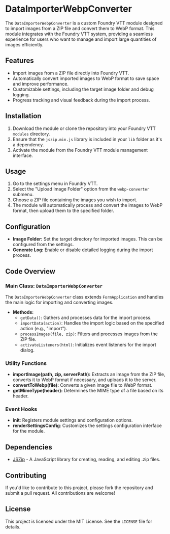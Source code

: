 # DataImporterWebpConverter

The `DataImporterWebpConverter` is a custom Foundry VTT module designed to import images from a ZIP file and convert them to WebP format. This module integrates with the Foundry VTT system, providing a seamless experience for users who want to manage and import large quantities of images efficiently.

## Features

- Import images from a ZIP file directly into Foundry VTT.
- Automatically convert imported images to WebP format to save space and improve performance.
- Customizable settings, including the target image folder and debug logging.
- Progress tracking and visual feedback during the import process.

## Installation

1. Download the module or clone the repository into your Foundry VTT `modules` directory.
2. Ensure that the `jszip.min.js` library is included in your `lib` folder as it's a dependency.
3. Activate the module from the Foundry VTT module management interface.

## Usage

1. Go to the settings menu in Foundry VTT.
2. Select the "Upload Image Folder" option from the `webp-converter` submenu.
3. Choose a ZIP file containing the images you wish to import.
4. The module will automatically process and convert the images to WebP format, then upload them to the specified folder.

## Configuration

- **Image Folder:** Set the target directory for imported images. This can be configured from the settings.
- **Generate Log:** Enable or disable detailed logging during the import process.

## Code Overview

### Main Class: `DataImporterWebpConverter`

The `DataImporterWebpConverter` class extends `FormApplication` and handles the main logic for importing and converting images. 

- **Methods:**
  - `getData()`: Gathers and processes data for the import process.
  - `importData(action)`: Handles the import logic based on the specified action (e.g., "import").
  - `processImages(file, zip)`: Filters and processes images from the ZIP file.
  - `activateListeners(html)`: Initializes event listeners for the import dialog.

### Utility Functions

- **importImage(path, zip, serverPath):** Extracts an image from the ZIP file, converts it to WebP format if necessary, and uploads it to the server.
- **convertToWebp(file):** Converts a given image file to WebP format.
- **getMimeType(header):** Determines the MIME type of a file based on its header.

### Event Hooks

- **init**: Registers module settings and configuration options.
- **renderSettingsConfig**: Customizes the settings configuration interface for the module.

## Dependencies

- [JSZip](https://stuk.github.io/jszip/) - A JavaScript library for creating, reading, and editing .zip files.

## Contributing

If you'd like to contribute to this project, please fork the repository and submit a pull request. All contributions are welcome!

## License

This project is licensed under the MIT License. See the `LICENSE` file for details.

